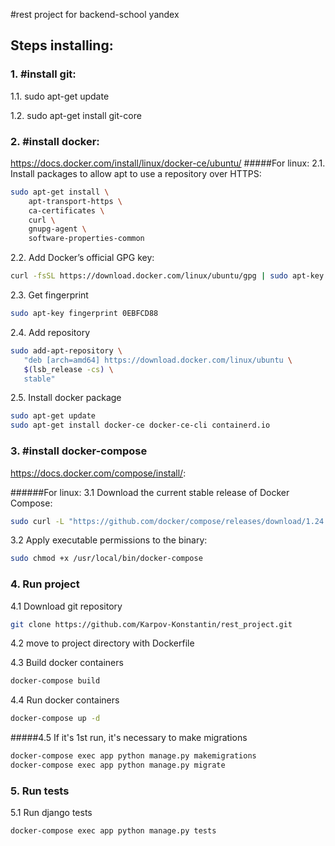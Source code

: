 #rest project for backend-school yandex

## Steps installing:
### 1. #install git:
1.1. sudo apt-get update

1.2. sudo apt-get install git-core

### 2. #install docker:
https://docs.docker.com/install/linux/docker-ce/ubuntu/
#####For linux:
2.1. Install packages to allow apt to use a repository over HTTPS:
```bash
sudo apt-get install \
    apt-transport-https \
    ca-certificates \
    curl \
    gnupg-agent \
    software-properties-common
```

2.2. Add Docker’s official GPG key:
```bash 
curl -fsSL https://download.docker.com/linux/ubuntu/gpg | sudo apt-key add -
```

2.3. Get fingerprint
```bash
sudo apt-key fingerprint 0EBFCD88
```

2.4. Add repository

```bash
sudo add-apt-repository \
   "deb [arch=amd64] https://download.docker.com/linux/ubuntu \
   $(lsb_release -cs) \
   stable"
```

2.5. Install docker package

```bash
sudo apt-get update
sudo apt-get install docker-ce docker-ce-cli containerd.io
```

### 3. #install docker-compose
https://docs.docker.com/compose/install/:

######For linux:
3.1 Download the current stable release of Docker Compose:
```bash
sudo curl -L "https://github.com/docker/compose/releases/download/1.24.1/docker-compose-$(uname -s)-$(uname -m)" -o /usr/local/bin/docker-compose
```

3.2 Apply executable permissions to the binary:
```bash
sudo chmod +x /usr/local/bin/docker-compose
```

### 4. Run project
4.1 Download git repository
```bash
git clone https://github.com/Karpov-Konstantin/rest_project.git
```

4.2 move to project directory with Dockerfile

4.3 Build docker containers
```bash
docker-compose build
```

4.4 Run docker containers
```bash
docker-compose up -d 
```

#####4.5 If it's 1st run, it's necessary to make migrations
```bash
docker-compose exec app python manage.py makemigrations
docker-compose exec app python manage.py migrate
```

### 5. Run tests

5.1 Run django tests 
```bash
docker-compose exec app python manage.py tests
```